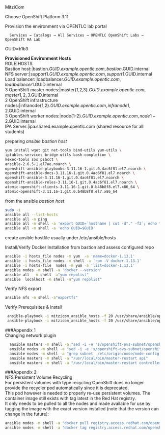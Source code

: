 
MitziCom 

Choose OpenShift Platform 3.11  

Provision the environment via OPENTLC lab portal 

 ```
   Services → Catalogs → All Services → OPENTLC OpenShift Labs → OpenShift HA Lab
 ```
GUID=b1b3  
  
**Provisioned Environment Hosts**    
    ROLE|HOSTS  
    Bastion host:|bastion.$GUID.example.opentlc.com, bastion.$GUID.internal  
    NFS server:|support1.$GUID.example.opentlc.com, support1.$GUID.internal  
    Load balancer:|loadbalancer.$GUID.example.opentlc.com, loadbalancer1.$GUID.internal  
    3 OpenShift master nodes:|master{1,2,3}.$GUID.example.opentlc.com, master{1,2,3}.$GUID.internal  
    2 OpenShift infrastructure nodes:|infranode{1,2}.$GUID.example.opentlc.com, infranode{1,2}.$GUID.internal  
    3 OpenShift worker nodes:|node{1-2}.$GUID.example.opentlc.com, node{1-2}.$GUID.internal  
    IPA Server:|ipa.shared.example.opentlc.com (shared resource for all students)  



preparing *ansible bastion host*  
```bash
yum install wget git net-tools bind-utils yum-utils \  
iptables-services bridge-utils bash-completion \  
kexec-tools sos psacct \  
ansible-2.6.5-1.el7ae.noarch \ 
openshift-ansible-playbooks-3.11.16-1.git.0.4ac6f81.el7.noarch \  
openshift-ansible-docs-3.11.16-1.git.0.4ac6f81.el7.noarch \  
openshift-ansible-3.11.16-1.git.0.4ac6f81.el7.noarch \  
openshift-ansible-roles-3.11.16-1.git.0.4ac6f81.el7.noarch \  
atomic-openshift-clients-3.11.16-1.git.0.b48b8f8.el7.x86_64 \  
atomic-openshift-3.11.16-1.git.0.b48b8f8.el7.x86_64   
```

from the ansible *bastion host*
```bash
sudo -i
ansible all --list-hosts
ansible all -m ping
ansible all -m shell -a 'export GUID=`hostname | cut -d"." -f2`; echo "export GUID=$GUID" >> $HOME/.bashrc'  
ansible all -m shell -a 'echo GUID=$GUID'  
``` 
create ansible hostfile usually under /etc/ansible/hosts


Install/Verify Docker Installation from bastion and assess configured repo  
```bash
ansible -i hosts_file nodes -m yum  -a 'name=docker-1.13.1'
ansible -i hosts_file nodes -m shell -a 'rpm -V docker-1.13.1'
ansible -i hosts-file  nodes -m yum -a 'list=docker-1.13.1'
ansible nodes -m shell -a 'docker --version'
ansible all  -m shell -a"yum repolist" 
ansible  localhost -m shell -a"yum repolist" 
```

Verify NFS export 
```bash
ansible nfs -m shell -a"exportfs"
```
Verify Prerequisites & Install
```bash
 ansible-playbook -i mitzicom_ansible_hosts -f 20 /usr/share/ansible/openshift-ansible/playbooks/prerequisites.yml
 ansible-playbook -i mitzicom_ansible_hosts -f 20 /usr/share/ansible/openshift-ansible/playbooks/deploy_cluster.yml 
```

###Appendix 1  
Changing network plugin  
```bash
  ansible masters -m shell -a "sed -i -e 's/openshift-ovs-subnet/openshift-ovs-multitenant/g'  /etc/origin/master/master-config.yaml"  
  ansible nodes -m shell -a "sed -i -e 's/openshift-ovs-subnet/openshift-ovs-multitenant/g'  /etc/origin/node/node-config.yaml"  
  ansible nodes -m shell -a "grep subnet  /etc/origin/node/node-config.yaml"  
  ansible masters -m shell -a "/usr/local/bin/master-restart api"  
  ansible masters -m shell -a "/usr/local/bin/master-restart controllers"  
```

###Appendix 2  
NFS Persistent Volume Recycling  
For persistent volumes with type recycling OpenShift does no longer provide the recycler pod automatically since it is deprecated.   
This pod however is needed to properly re-use persistent volumes.  The container image still exists with tag latest in the Red Hat registry.   
It only needs to be pulled to all the nodes and made available for use by tagging the image with the exact version installed (note that the version can change in the future):  
```bash
ansible nodes -m shell -a "docker pull registry.access.redhat.com/openshift3/ose-recycler:latest"  
ansible nodes -m shell -a "docker tag registry.access.redhat.com/openshift3/ose-recycler:latest registry.access.redhat.com/openshift3/ose-recycler:v3.9.14"  
```
